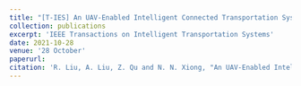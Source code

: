 ```yaml
---
title: "[T-IES] An UAV-Enabled Intelligent Connected Transportation System With 6G Communications for Internet of Vehicles"
collection: publications
excerpt: 'IEEE Transactions on Intelligent Transportation Systems'
date: 2021-10-28
venue: '28 October'
paperurl: 
citation: 'R. Liu, A. Liu, Z. Qu and N. N. Xiong, "An UAV-Enabled Intelligent Connected Transportation System With 6G Communications for Internet of Vehicles," in <i>IEEE Transactions on Intelligent Transportation Systems</i>, doi: 10.1109/TITS.2021.3122567.'
---
```

